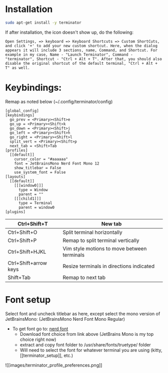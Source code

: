 # Installation
```bash
sudo apt-get install -y terminator
```

If after installation, the icon doesn't show up, do the following:
```
Open Settings, => keyboard => Keyboard Shortcuts => Custom ShortCuts, and click '+' to add your new custom shortcut. Here, when the dialog appears it will include 3 sections, name, Command, and Shortcut. For example in my case, Name - "Launch Terminator", Command - "terminator", Shortcut - "Ctrl + Alt + T". After that, you should also disable the original shortcut of the default terminal, "Ctrl + Alt + T" as well.
```

# Keybindings:
Remap as noted below (~/.config/terminator/config)
```
[global_config]
[keybindings]
  go_prev = <Primary><Shift>e
  go_up = <Primary><Shift>k
  go_down = <Primary><Shift>j
  go_left = <Primary><Shift>h
  go_right = <Primary><Shift>l
  split_vert = <Primary><Shift>p
  next_tab = <Shift>Tab
[profiles]
  [[default]]
    cursor_color = "#aaaaaa"
    font = JetBrainsMono Nerd Font Mono 12
    show_titlebar = False
    use_system_font = False
[layouts]
  [[default]]
    [[[window0]]]
      type = Window
      parent = ""
    [[[child1]]]
      type = Terminal
      parent = window0
[plugins]
```

| Ctrl+Shift+T          | New tab                                     |
| --------------------- | ------------------------------------------- |
| Ctrl+Shift+O          | Split terminal horizontally                 |
| Ctrl+Shift+P          | Remap to split terminal vertically          |
| Ctrl+Shift+HJKL       | Vim style motions to move between terminals |
| Ctrl+Shift+arrow keys | Resize terminals in directions indicated    |
| Shift+Tab             | Remap to next tab                           |
# Font setup
Select font and uncheck titlebar as here, except select the mono version of JetBrainsMono: (JetBrainsMono Nerd Font Mono Regular)

- To get font go to: [nerd font](https://www.nerdfonts.com/font-downloads)
    - Download font choice from link above (JetBrains Mono is my top choice right now)
    - extract and copy font folder to /usr/share/fonts/truetype/ folder
    - Will need to select the font for whatever terminal you are using (kitty, [[terminator_setup]], etc.)

![[images/terminator_profile_preferences.png]]


